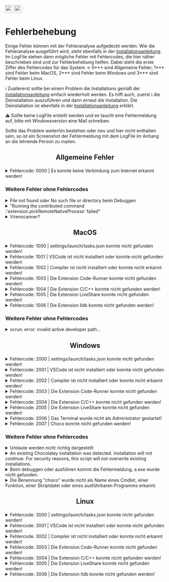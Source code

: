 <a href="https://github.com/hshf1/VorlesungC/discussions"><img src="https://img.shields.io/badge/Allgemein-Q%26A-informational?logo=github" height="25"/></a>
<a href="https://github.com/hshf1/VorlesungC/discussions/categories/01_vscode"><img src="https://img.shields.io/badge/VSCode-Q%26A-informational?logo=visualstudiocode" height="25"/></a>

# Fehlerbehebung

Einige Fehler können mit der Fehleranalyse aufgedeckt werden. Wie die Fehleranalyse ausgeführt wird, steht ebenfalls in der [Installationsanleitung](https://github.com/hshf1/VorlesungC/blob/main/VSCode/01_Installationsanleitung.md). Im LogFile stehen dann mögliche Fehler mit Fehlercodes, die hier näher beschrieben sind und zur Fehlerbehebung helfen. Dabei steht die erste Ziffer des Fehlercodes für das System -> 0*** sind Allgemeine Fehler, 1*** sind Fehler beim MacOS, 2*** sind Fehler beim Windows und 3*** sind Fehler beim Linux.

:information_source: Zuallererst sollte bei einem Problem die Installations gemäß der [Installationsanleitung](https://github.com/hshf1/VorlesungC/blob/main/VSCode/01_Installationsanleitung.md) einfach wiederholt werden. Es hilft auch, zuerst :information_source: die Deinstallation auszuführen und dann erneut die Installation. Die Deinstallation ist ebenfalls in der [Installationsanleitung](https://github.com/hshf1/VorlesungC/blob/main/VSCode/01_Installationsanleitung.md) erklärt.

:warning: Sollte keine LogFile erstellt werden und es taucht eine Fehlermeldung auf, bitte mit Windowsversion eine Mail schreiben.

Sollte das Problem weiterhin bestehen oder neu und hier nicht enthalten sein, so ist ein Screenshot der Fehlermeldung mit dem LogFile im Anhang an die lehrende Person zu mailen.

## <p align="center">Allgemeine Fehler</p>

<details>
<summary>Fehlercode: 0000 | Es konnte keine Verbindung zum Internet erkannt werden!</summary>
  
Ohne Internet wäre das Ausführen des Skriptes gar nicht möglich. Jedoch sollte darauf geachtet werden, dass während der gesamten Ausführungszeit eine stabile Internetverbindung vorliegt.

</details>

### Weitere Fehler ohne Fehlercodes

<details>
<summary>File not found oder No such file or directory beim Debuggen</summary>

Heißt die Datei z. B. Prüfsumme.c? Irgendeiner der Ordner, in der sich die Datei schließlich befindet "Übung" oder "Neue Projekte"? Ist der Benutzername Ségolène? Es dürfen im Datei- und Ordnernamen keine Umlaute oder Leerzeichen befinden!

</details>

<details>
<summary>"Running the contributed command :'extension.pickRemoteNativeProcess' failed"</summary>

[Problem mit dem Virenscanner](https://github.com/hshf1/cprog/blob/main/installation.md#virenscanner)

</details>
  
<details>
<summary>Virenscanner?</summary>
  
Bei der Installation, insbesondere dem Herunterladen und Installieren von Chocolatey können übereifrige Virenscanner Probleme machen.

Auch das Aufrufen des Compilers oder -noch öfter- des Debuggers kann Virenscanner irritieren.

Der hauseigene Virenscanner von Windows (Defender) ist bisher eher zurückhaltend, bekannt sind Problem mit AntiVir und McAfee.

In diesem Fall kann man das Anti-Virus Programm für einen kurzen Moment ausstellen und es so probieren. Beim Testen von Compiler und Debugger kann man die Internetverbindung vorher trennen.

</details>

## <p align="center">MacOS</p>

<details>
<summary>Fehlercode: 1000 | settings/launch/tasks.json konnte nicht gefunden werden!</summary>
-----------------------------------------------------------------------------------------------------

Befinden sich die *.json-Dateien nicht in <b>~/Library/Application\ Support/Code/User</b>, so kann die Installation gemäß der [Installationsanleitung](https://github.com/hshf1/VorlesungC/blob/main/VSCode/01_Installationsanleitung.md) einfach erneut ausgeführt werden. Diese sollten während der Installation dort erstellt werden.<br />
<br />
Sollte es mit der Installation dennoch nicht erstellt werden, so gibt es 2 Möglichkeiten:

<details>
<summary>*.json-Dateien automatisch erstellen</summary>
  
Um die *.json-Dateien automatisch zu erstellen, ist das Terminal zu starten und die folgenden Codezeilen aus der Installation einzeln auszuführen.<br />
Für die settings.json ist die folgende Codezeile im Terminal einzufügen und mit der ENTER-Taste auszuführen:
```sh
curl --create-dirs -o ~/Library/Application\ Support/Code/User/settings.json https://raw.githubusercontent.com/hshf1/VorlesungC/main/VSCode/Quellcodes/MacOS/settings.json
```
Für die launch.json ist die folgende Codezeile im Terminal einzufügen und mit der ENTER-Taste auszuführen:
```sh
curl --create-dirs -o ~/Library/Application\ Support/Code/User/launch.json https://raw.githubusercontent.com/hshf1/VorlesungC/main/VSCode/Quellcodes/MacOS/launch.json
```
Für die tasks.json ist die folgende Codezeile im Terminal einzufügen und mit der ENTER-Taste auszuführen:
```sh
curl --create-dirs -o ~/Library/Application\ Support/Code/User/tasks.json https://raw.githubusercontent.com/hshf1/VorlesungC/main/VSCode/Quellcodes/MacOS/tasks.json
```
  
</details>
<details>
<summary>*.json-Dateien manuell erstellen</summary>

Um die *.json-Dateien manuell zu erstellen, ist zuerst das Verzeichnis <b>~/Library/Application\ Support/Code/User</b> zu öffnen. Sollte das Verzeichnis noch nicht vorhanden, muss das erstellt werden. Dieses Verzeichnis wird aber auch automatisch erstellt, sobald VSCode geöffnet wird.
  <br />
Dann sind 3 neue Text-Dateien dort zu erstellen. Diese sind so zu benennen, wie hier geschrieben. Schreibfehler führen dazu, dass die Dateien nicht erkannt werden. Die Dateiendungen müssen unbedingt *.json sein und nicht *.txt oder anderes.
  <br />
Für die settings.json ist der Inhalt [von diesem Link](https://github.com/hshf1/VorlesungC/blob/main/VSCode/Quellcodes/MacOS/settings.json) einzufügen und zu speichern.
  
Für die launch.json ist der Inhalt [von diesem Link](https://github.com/hshf1/VorlesungC/blob/main/VSCode/Quellcodes/MacOS/launch.json) einzufügen und zu speichern.
  
Für die tasks.json ist der Inhalt [von diesem Link](https://github.com/hshf1/VorlesungC/blob/main/VSCode/Quellcodes/MacOS/tasks.json) einzufügen und zu speichern.

</details>
-----------------------------------------------------------------------------------------------------
</details>

<details>
<summary>Fehlercode: 1001 | VSCode ist nicht installiert oder konnte nicht gefunden werden!</summary>
-----------------------------------------------------------------------------------------------------
  
TBD

-----------------------------------------------------------------------------------------------------
</details>

<details>
<summary>Fehlercode: 1002 | Compiler ist nicht installiert oder konnte nicht erkannt werden!</summary>
-----------------------------------------------------------------------------------------------------
  
TBD

-----------------------------------------------------------------------------------------------------
</details>

<details>
<summary>Fehlercode: 1003 | Die Extension Code-Runner konnte nicht gefunden werden!</summary>
-----------------------------------------------------------------------------------------------------
  
TBD

-----------------------------------------------------------------------------------------------------
</details>

<details>
<summary>Fehlercode: 1004 | Die Extension C/C++ konnte nicht gefunden werden!</summary>
-----------------------------------------------------------------------------------------------------

TBD

-----------------------------------------------------------------------------------------------------
</details>

<details>
<summary>Fehlercode: 1005 | Die Extension LiveShare konnte nicht gefunden werden!</summary>
-----------------------------------------------------------------------------------------------------
  
TBD

-----------------------------------------------------------------------------------------------------
</details>

<details>
<summary>Fehlercode: 1006 | Die Extension lldb konnte nicht gefunden werden!</summary>
-----------------------------------------------------------------------------------------------------
  
TBD

-----------------------------------------------------------------------------------------------------
</details>

### Weitere Fehler ohne Fehlercodes

<details>
<summary>xcrun: error: invalid active developer path... </summary>

Dann hat die Installation von xcode-select nicht geklappt. Manchmal "verschwindet" die Installation auch nach einem Update, z.B. des Betriebssystems.

Dies lässt sich im Terminal wie folgt beheben:

> xcode-select --install

</details>

## <p align="center">Windows</p>

<details>
<summary>Fehlercode: 2000 | settings/launch/tasks.json konnte nicht gefunden werden!</summary>
-----------------------------------------------------------------------------------------------------
  
TBD

-----------------------------------------------------------------------------------------------------
</details>

<details>
<summary>Fehlercode: 2001 | VSCode ist nicht installiert oder konnte nicht gefunden werden!</summary>
-----------------------------------------------------------------------------------------------------
  
TBD

-----------------------------------------------------------------------------------------------------
</details>

<details>
<summary>Fehlercode: 2002 | Compiler ist nicht installiert oder konnte nicht erkannt werden!</summary>
-----------------------------------------------------------------------------------------------------

TBD

-----------------------------------------------------------------------------------------------------
</details>

<details>
<summary>Fehlercode: 2003 | Die Extension Code-Runner konnte nicht gefunden werden!</summary>
-----------------------------------------------------------------------------------------------------

TBD

-----------------------------------------------------------------------------------------------------
</details>

<details>
<summary>Fehlercode: 2004 | Die Extension C/C++ konnte nicht gefunden werden!</summary>
-----------------------------------------------------------------------------------------------------

TBD

-----------------------------------------------------------------------------------------------------
</details>

<details>
<summary>Fehlercode: 2005 | Die Extension LiveShare konnte nicht gefunden werden!</summary>
-----------------------------------------------------------------------------------------------------

TBD

-----------------------------------------------------------------------------------------------------
</details>

<details>
<summary>Fehlercode: 2006 | Das Terminal wurde nicht als Administrator gestartet!</summary>
-----------------------------------------------------------------------------------------------------

TBD

-----------------------------------------------------------------------------------------------------
</details>

<details>
<summary>Fehlercode: 2007 | Choco konnte nicht gefunden werden!</summary>
-----------------------------------------------------------------------------------------------------

TBD

-----------------------------------------------------------------------------------------------------
</details>

### Weitere Fehler ohne Fehlercodes

<details>
<summary>Umlaute werden nicht richtig dargestellt</summary>

Nicht-ASCII-Zeichen sind nicht ganz einfach in den Griff zu bekommen, da dies nicht nur von VSCode abhängt.

Ein vielversprechender erster Versuch ist es am unteren rechten Rand des VSCode-Fensters das Encoding zu ändern.

Interessanterweise ist beim Ausführen des Programms (mittels Code Runner) oft CP437 und für den Debugger UTF-8 oder UTF-8 with BOM die richtige Wahl.

</details>

<details>
<summary>An existing Chocolatey installation was detected. Installation will not continue.
For security reasons, this script will not overwrite existing installations.</summary>

Eine unvollständige Installation von Chocolatey kann man mit folgendem Befehl im CMD Terminal mit Administrationsrechten entfernen:

> RMDIR /S /Q C:\ProgramData\chocolatey

</details>

<details>
<summary>Beim debuggen oder ausführen kommt die Fehlermeldung, a.exe wurde nicht gefunden.</summary>
  
Dieser Fehler lässt sich ganz einfach beheben, indem die Installation gemäß der [Anleitung (https://github.com/hshf1/VorlesungC/blob/main/VSCode/01_Installationsanleitung.md) einfach wiederholt wird, ohne etwas zu deinstallieren.

</details>

<details>
<summary>Die Benennung "choco" wurde nicht als Name eines Cmdlet, einer Funktion, einer Skriptdatei oder eines ausführbaren Programms erkannt.</summary>

Entweder wurde chocolatey nicht installiert, das Ende der Installation wurde nicht abgewartet oder das CMD Terminal wurde nach der Installation nicht beendet. Einfach Terminal schließen und wieder als Administrator öffnen. Bleibt der Fehler, so lässt es sich ganz einfach beheben, indem ihr die Installation gemäß der [Anleitung](https://github.com/hshf1/VorlesungC/blob/main/VSCode/01_Installationsanleitung.md) einfach wiederholt, ohne etwas zu deinstallieren.

</details>

## <p align="center">Linux</p>

<details>
<summary>Fehlercode: 3000 | settings/launch/tasks.json konnte nicht gefunden werden!</summary>
-----------------------------------------------------------------------------------------------------

Befinden sich die *.json-Dateien nicht in <b>~/.config/Code/User</b>, so kann die Installation gemäß der [Installationsanleitung](https://github.com/hshf1/VorlesungC/blob/main/VSCode/01_Installationsanleitung.md) einfach erneut ausgeführt werden. Diese sollten während der Installation dort erstellt werden.<br />
<br />
Sollte es mit der Installation dennoch nicht erstellt werden, so gibt es 2 Möglichkeiten:

<details>
<summary>*.json-Dateien automatisch erstellen</summary>
  
Um die *.json-Dateien automatisch zu erstellen, ist das Terminal zu starten und die folgenden Codezeilen aus der Installation einzeln auszuführen.<br />
Für die settings.json ist die folgende Codezeile im Terminal einzufügen und mit der ENTER-Taste auszuführen:
```sh
curl --create-dirs -o ~/.config/Code/User/settings.json https://raw.githubusercontent.com/hshf1/VorlesungC/main/VSCode/Quellcodes/MacOS/settings.json
```
Für die launch.json ist die folgende Codezeile im Terminal einzufügen und mit der ENTER-Taste auszuführen:
```sh
curl --create-dirs -o ~/.config/Code/User/launch.json https://raw.githubusercontent.com/hshf1/VorlesungC/main/VSCode/Quellcodes/MacOS/launch.json
```
Für die tasks.json ist die folgende Codezeile im Terminal einzufügen und mit der ENTER-Taste auszuführen:
```sh
curl --create-dirs -o ~/.config/Code/User/tasks.json https://raw.githubusercontent.com/hshf1/VorlesungC/main/VSCode/Quellcodes/MacOS/tasks.json
```
  
</details>
<details>
<summary>*.json-Dateien manuell erstellen</summary>

Um die *.json-Dateien manuell zu erstellen, ist zuerst das Verzeichnis <b>~/.config/Code/User</b> zu öffnen. Sollte das Verzeichnis noch nicht vorhanden, muss das erstellt werden. Dieses Verzeichnis wird aber auch automatisch erstellt, sobald VSCode geöffnet wird.
  <br />
Dann sind 3 neue Text-Dateien dort zu erstellen. Diese sind so zu benennen, wie hier geschrieben. Schreibfehler führen dazu, dass die Dateien nicht erkannt werden. Die Dateiendungen müssen unbedingt *.json sein und nicht *.txt oder anderes.
  <br />
Für die settings.json ist der Inhalt [von diesem Link](https://github.com/hshf1/VorlesungC/blob/main/VSCode/Quellcodes/Linux/settings.json) einzufügen und zu speichern.
  
Für die launch.json ist der Inhalt [von diesem Link](https://github.com/hshf1/VorlesungC/blob/main/VSCode/Quellcodes/Linux/launch.json) einzufügen und zu speichern.
  
Für die tasks.json ist der Inhalt [von diesem Link](https://github.com/hshf1/VorlesungC/blob/main/VSCode/Quellcodes/Linux/tasks.json) einzufügen und zu speichern.

</details>
-----------------------------------------------------------------------------------------------------
</details>

<details>
<summary>Fehlercode: 3001 | VSCode ist nicht installiert oder konnte nicht gefunden werden!</summary>
-----------------------------------------------------------------------------------------------------

Fehlt <b>VSCode</b>, so kann die Installation gemäß der [Installationsanleitung](https://github.com/hshf1/VorlesungC/blob/main/VSCode/01_Installationsanleitung.md) einfach erneut ausgeführt werden. VSCode sollte damit installiert werden.<br />
<br />
Sollte es mit der Installation dennoch nicht installiert werden, kann dieser Schritt nochmal einzeln ausgeführt werden:

Um <b>VSCode</b> zu installieren, ist das Terminal zu starten. Nun wird für die Installation die folgende Codezeile im Terminal eingefügt und mit der ENTER-Taste ausgeführt:
```sh
sudo snap install --classic code
```
  
Aufgrund des Befehls <b>sudo</b> sind hier Adminrechte nötig!

-----------------------------------------------------------------------------------------------------

</details>

<details>
<summary>Fehlercode: 3002 | Compiler ist nicht installiert oder konnte nicht erkannt werden!</summary>
-----------------------------------------------------------------------------------------------------

Fehlt der <b>Compiler</b>, so kann die Installation gemäß der [Installationsanleitung](https://github.com/hshf1/VorlesungC/blob/main/VSCode/01_Installationsanleitung.md) einfach erneut ausgeführt werden. Der Compiler sollte damit installiert werden.<br />
<br />
Sollte es mit der Installation dennoch nicht installiert werden, kann dieser Schritt nochmal einzeln ausgeführt werden:

Um den <b>Compiler</b> zu installieren, ist das Terminal zu starten. Nun wird für die Installation die folgende Codezeile im Terminal eingefügt und mit der ENTER-Taste ausgeführt:
```sh
sudo apt install gcc
```
  
Aufgrund des Befehls <b>sudo</b> sind hier Adminrechte nötig!
  
-----------------------------------------------------------------------------------------------------
  
</details>

<details>
<summary>Fehlercode: 3003 | Die Extension Code-Runner konnte nicht gefunden werden!</summary>
-----------------------------------------------------------------------------------------------------

Fehlt die VSCode Extension <b>Code-Runner</b>, so kann die Installation gemäß der [Installationsanleitung](https://github.com/hshf1/VorlesungC/blob/main/VSCode/01_Installationsanleitung.md) einfach erneut ausgeführt werden. Die VSCode Extension sollte damit installiert werden.<br />
<br />
Sollte es mit der Installation dennoch nicht installiert werden, so gibt es 2 Möglichkeiten:

<details>
<summary>VSCode Extension Code-Runner automatisch installieren</summary>
  
Um die VSCode Extension <b>Code-Runner</b> zu installieren, ist das Terminal zu starten. Dann muss zuerst <b>code</b> zur Umgebungsvariable hinzugefügt werden, indem der folgende Code ins Terminal kopiert und mit der ENTER-Taste ausgeführt wird:
```sh
cat <<-EOF >>~/.bash_profile
# Add Visual Studio Code (code)
export PATH="\$PATH:/Applications/Visual Studio Code.app/Contents/Resources/app/bin"
EOF
```
Im Anschluss ist die folgende Codezeile im Terminal einzufügen und mit der ENTER-Taste auszuführen:
```sh
source ~/.bash_profile
```
Nun wird für die Installation die folgende Codezeile im Terminal eingefügt und mit der ENTER-Taste ausgeführt:
```sh
code --install-extension formulahendry.code-runner
```
  
</details>
<details>
<summary>VSCode Extension Code-Runner manuell installieren (am einfachsten und schnellsten)</summary>

Zuerst ist VSCode zu starten. Links gibt es die Rubrik Extensions (Icon mit 4 Rechtecken).

<img width="367" alt="image" src="https://user-images.githubusercontent.com/78163337/112048606-e031c480-8b4e-11eb-81a7-13dccddf3201.png">

Dort kann in der Suche nun <b>Code-Runner</b> reingeschrieben werden. Unter der Extension ist auf den Button Install zu klicken und im Anschluss ggf. VSCode neuzustarten.
  
Es ist darauf zu achten, dass es diese Extension von diesem Publisher ist:
  
<img width="792" alt="Bildschirm­foto 2022-11-21 um 22 37 45" src="https://user-images.githubusercontent.com/100713757/203163145-23d2a7a9-7d91-404b-99de-8cc5f84a0312.png">

</details>
-----------------------------------------------------------------------------------------------------
</details>

<details>
<summary>Fehlercode: 3004 | Die Extension C/C++ konnte nicht gefunden werden!</summary>
-----------------------------------------------------------------------------------------------------
  
Fehlt die VSCode Extension <b>C/C++</b>, so kann die Installation gemäß der [Installationsanleitung](https://github.com/hshf1/VorlesungC/blob/main/VSCode/01_Installationsanleitung.md) einfach erneut ausgeführt werden. Die VSCode Extension sollte damit installiert werden.<br />
<br />
Sollte es mit der Installation dennoch nicht installiert werden, so gibt es 2 Möglichkeiten:

<details>
<summary>VSCode Extension C/C++ automatisch installieren</summary>
  
Um die VSCode Extension <b>C/C++</b> zu installieren, ist das Terminal zu starten. Dann muss zuerst <b>code</b> zur Umgebungsvariable hinzugefügt werden, indem der folgende Code ins Terminal kopiert und mit der ENTER-Taste ausgeführt wird:
```sh
cat <<-EOF >>~/.bash_profile
# Add Visual Studio Code (code)
export PATH="\$PATH:/Applications/Visual Studio Code.app/Contents/Resources/app/bin"
EOF
```
Im Anschluss ist die folgende Codezeile im Terminal einzufügen und mit der ENTER-Taste auszuführen:
```sh
source ~/.bash_profile
```
Nun wird für die Installation die folgende Codezeile im Terminal eingefügt und mit der ENTER-Taste ausgeführt:
```sh
code --install-extension ms-vscode.cpptools
```
  
</details>
<details>
<summary>VSCode Extension C/C++ manuell installieren (am einfachsten und schnellsten)</summary>

Zuerst ist VSCode zu starten. Links gibt es die Rubrik Extensions (Icon mit 4 Rechtecken).

<img width="367" alt="image" src="https://user-images.githubusercontent.com/78163337/112048606-e031c480-8b4e-11eb-81a7-13dccddf3201.png">

Dort kann in der Suche nun <b>C/C++</b> reingeschrieben werden. Unter der Extension ist auf den Button Install zu klicken und im Anschluss ggf. VSCode neuzustarten.
  
Es ist darauf zu achten, dass es diese Extension von diesem Publisher ist:
  
<img width="792" alt="Bildschirm­foto 2022-11-21 um 22 28 09" src="https://user-images.githubusercontent.com/100713757/203161578-c56ff44f-09e7-4b91-a6bb-48c371701d56.png">

</details>
-----------------------------------------------------------------------------------------------------
</details>

<details>
<summary>Fehlercode: 3005 | Die Extension LiveShare konnte nicht gefunden werden!</summary>
-----------------------------------------------------------------------------------------------------
  
Fehlt die VSCode Extension <b>LiveShare</b>, so kann die Installation gemäß der [Installationsanleitung](https://github.com/hshf1/VorlesungC/blob/main/VSCode/01_Installationsanleitung.md) einfach erneut ausgeführt werden. Die VSCode Extension sollte damit installiert werden.<br />
<br />
Sollte es mit der Installation dennoch nicht installiert werden, so gibt es 2 Möglichkeiten:

<details>
<summary>VSCode Extension LiveShare automatisch installieren</summary>
  
Um die VSCode Extension <b>LiveShare</b> zu installieren, ist das Terminal zu starten. Dann muss zuerst <b>code</b> zur Umgebungsvariable hinzugefügt werden, indem der folgende Code ins Terminal kopiert und mit der ENTER-Taste ausgeführt wird:
```sh
cat <<-EOF >>~/.bash_profile
# Add Visual Studio Code (code)
export PATH="\$PATH:/Applications/Visual Studio Code.app/Contents/Resources/app/bin"
EOF
```
Im Anschluss ist die folgende Codezeile im Terminal einzufügen und mit der ENTER-Taste auszuführen:
```sh
source ~/.bash_profile
```
Nun wird für die Installation die folgende Codezeile im Terminal eingefügt und mit der ENTER-Taste ausgeführt:
```sh
code --install-extension ms-vsliveshare.vsliveshare-pack
```
  
</details>
<details>
<summary>VSCode Extension LiveShare manuell installieren (am einfachsten und schnellsten)</summary>

Zuerst ist VSCode zu starten. Links gibt es die Rubrik Extensions (Icon mit 4 Rechtecken).

<img width="367" alt="image" src="https://user-images.githubusercontent.com/78163337/112048606-e031c480-8b4e-11eb-81a7-13dccddf3201.png">

Dort kann in der Suche nun <b>LiveShare</b> reingeschrieben werden. Unter der Extension ist auf den Button Install zu klicken und im Anschluss ggf. VSCode neuzustarten.
  
Es ist darauf zu achten, dass es diese Extension von diesem Publisher ist:
  
<img width="792" alt="Bildschirm­foto 2022-11-21 um 22 25 26" src="https://user-images.githubusercontent.com/100713757/203161129-69856ae6-097d-4dba-9671-ee98d09480b9.png">

</details>
-----------------------------------------------------------------------------------------------------
</details>

<details>
<summary>Fehlercode: 3006 | Die Extension lldb konnte nicht gefunden werden!</summary>

-----------------------------------------------------------------------------------------------------
  
Fehlt die VSCode Extension <b>lldb</b>, so kann die Installation gemäß der [Installationsanleitung](https://github.com/hshf1/VorlesungC/blob/main/VSCode/01_Installationsanleitung.md) einfach erneut ausgeführt werden. Die VSCode Extension sollte damit installiert werden.<br />
<br />
Sollte es mit der Installation dennoch nicht installiert werden, so gibt es 2 Möglichkeiten:

<details>
<summary>VSCode Extension lldb automatisch installieren</summary>
  
Um die VSCode Extension lldb zu installieren, ist das Terminal zu starten. Dann muss zuerst <b>code</b> zur Umgebungsvariable hinzugefügt werden, indem der folgende Code ins Terminal kopiert und mit der ENTER-Taste ausgeführt wird:
```sh
cat <<-EOF >>~/.bash_profile
# Add Visual Studio Code (code)
export PATH="\$PATH:/Applications/Visual Studio Code.app/Contents/Resources/app/bin"
EOF
```
Im Anschluss ist die folgende Codezeile im Terminal einzufügen und mit der ENTER-Taste auszuführen:
```sh
source ~/.bash_profile
```
Nun wird für die Installation die folgende Codezeile im Terminal eingefügt und mit der ENTER-Taste ausgeführt:
```sh
code --install-extension vadimcn.vscode-lldb
```
  
</details>
<details>
<summary>VSCode Extension lldb manuell installieren (am einfachsten und schnellsten)</summary>

Zuerst ist VSCode zu starten. Links gibt es die Rubrik Extensions (Icon mit 4 Rechtecken).

<img width="367" alt="image" src="https://user-images.githubusercontent.com/78163337/112048606-e031c480-8b4e-11eb-81a7-13dccddf3201.png">

Dort kann in der Suche nun <b>lldb</b> reingeschrieben werden. Unter der Extension ist auf den Button Install zu klicken und im Anschluss ggf. VSCode neuzustarten.
  
Es ist darauf zu achten, dass es diese Extension von diesem Publisher ist:
  
<img width="792" alt="Bildschirm­foto 2022-11-21 um 22 19 49" src="https://user-images.githubusercontent.com/100713757/203160275-164fbe82-000f-4e91-aea5-f81192e165f9.png">

</details>

-----------------------------------------------------------------------------------------------------

</details>
